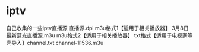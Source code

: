 # iptv
自己收集的一些iptv直播源
直播源.dpl  m3u格式1【适用于相关播放器】
3月8日最新蓝光直播源.m3u m3u格式2【适用于相关播放器】
txt格式【适用于电视家等壳导入】channel.txt channel-11536.m3u
